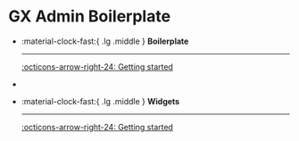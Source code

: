 # GX Admin Boilerplate

<div class="grid cards" markdown>

-   :material-clock-fast:{ .lg .middle } __Boilerplate__

    ---

    [:octicons-arrow-right-24: Getting started](gx-admin-css)
-   
- :material-clock-fast:{ .lg .middle } __Widgets__

    ---

    [:octicons-arrow-right-24: Getting started](gx-admin-css/widgets.html)

</div>
